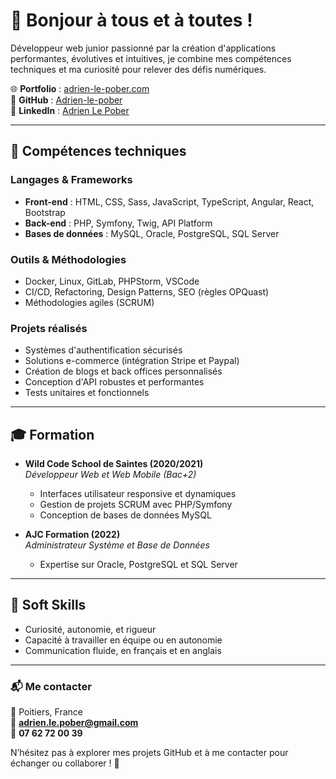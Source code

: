 # 👋 Bonjour à tous et à toutes !  

Développeur web junior passionné par la création d'applications performantes, évolutives et intuitives, je combine mes compétences techniques et ma curiosité pour relever des défis numériques.  

🌐 **Portfolio** : [adrien-le-pober.com](https://adrien-le-pober.com)  
🐙 **GitHub** : [Adrien-le-pober](https://github.com/Adrien-le-pober)  
💼 **LinkedIn** : [Adrien Le Pober](https://www.linkedin.com/in/adrien-le-pober/)  

---

## 🚀 Compétences techniques  

### Langages & Frameworks  
- **Front-end** : HTML, CSS, Sass, JavaScript, TypeScript, Angular, React, Bootstrap  
- **Back-end** : PHP, Symfony, Twig, API Platform  
- **Bases de données** : MySQL, Oracle, PostgreSQL, SQL Server  

### Outils & Méthodologies  
- Docker, Linux, GitLab, PHPStorm, VSCode  
- CI/CD, Refactoring, Design Patterns, SEO (règles OPQuast)  
- Méthodologies agiles (SCRUM)  

### Projets réalisés  
- Systèmes d'authentification sécurisés  
- Solutions e-commerce (intégration Stripe et Paypal)  
- Création de blogs et back offices personnalisés  
- Conception d'API robustes et performantes  
- Tests unitaires et fonctionnels  

---

## 🎓 Formation  

- **Wild Code School de Saintes (2020/2021)**  
  *Développeur Web et Web Mobile (Bac+2)*  
  - Interfaces utilisateur responsive et dynamiques  
  - Gestion de projets SCRUM avec PHP/Symfony  
  - Conception de bases de données MySQL  

- **AJC Formation (2022)**  
  *Administrateur Système et Base de Données*  
  - Expertise sur Oracle, PostgreSQL et SQL Server  

---

## 🌟 Soft Skills  

- Curiosité, autonomie, et rigueur  
- Capacité à travailler en équipe ou en autonomie  
- Communication fluide, en français et en anglais  

---

### 📬 Me contacter  
📍 Poitiers, France  
📧 **adrien.le.pober@gmail.com**  
📱 **07 62 72 00 39**  

N’hésitez pas à explorer mes projets GitHub et à me contacter pour échanger ou collaborer ! 🚀  
